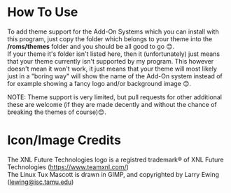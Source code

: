# How To Use
To add theme support for the Add-On Systems which you can install with this program, just copy the folder which belongs to your theme into the <strong>/roms/themes</strong> folder and you should be all good to go 😊.  
If your theme it's folder isn't listed here, then it (unfortunately) just means that your theme currently isn't supported by my program. This however doesn't mean it won't work, it just means that your theme will most likely just in a "boring way" will show the name of the Add-On system instead of for example showing a fancy logo and/or background image 😊.
  
NOTE: Theme support is very limited, but pull requests for other additional these are welcome (if they are made decently and without the chance of breaking the themes of course)😊.  
  
# Icon/Image Credits
The XNL Future Technologies logo is a registred trademark® of XNL Future Technologies (https://www.teamxnl.com/)  
The Linux Tux Mascott is drawn in GIMP, and copyrighted by Larry Ewing (lewing@isc.tamu.edu)  
  
